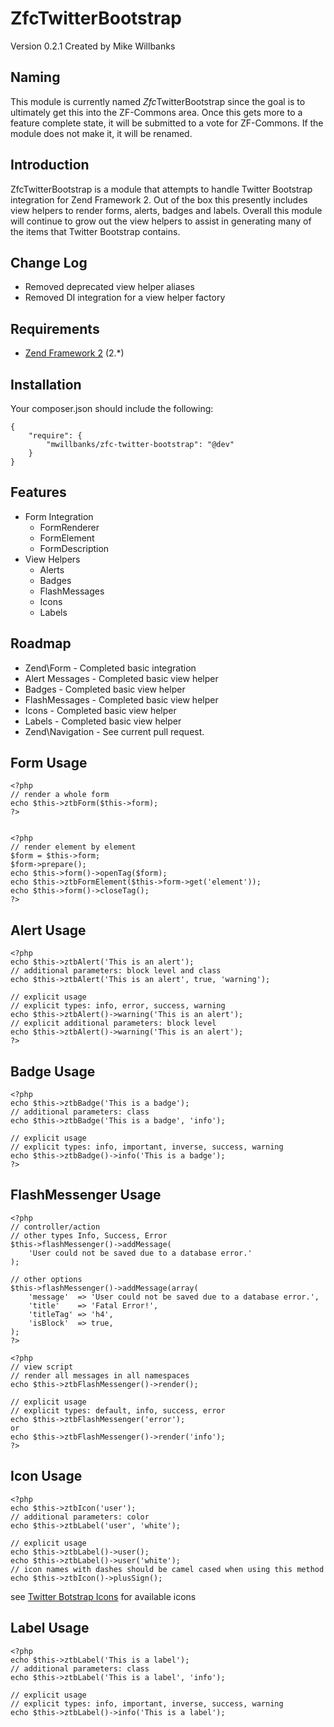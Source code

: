 ZfcTwitterBootstrap
===================
Version 0.2.1 Created by Mike Willbanks

Naming
------

This module is currently named *Zfc*TwitterBootstrap since the goal is to
ultimately get this into the ZF-Commons area.  Once this gets more to a
feature complete state, it will be submitted to a vote for ZF-Commons.
If the module does not make it, it will be renamed.

Introduction
------------

ZfcTwitterBootstrap is a module that attempts to handle Twitter Bootstrap
integration for Zend Framework 2.  Out of the box this presently includes
view helpers to render forms, alerts, badges and labels.  Overall this module
will continue to grow out the view helpers to assist in generating many of
the items that Twitter Bootstrap contains.

Change Log
----------
* Removed deprecated view helper aliases
* Removed DI integration for a view helper factory

Requirements
------------

* [Zend Framework 2](https://github.com/zendframework/zf2) (2.*)

Installation
------------
Your composer.json should include the following:

    {
        "require": {
            "mwillbanks/zfc-twitter-bootstrap": "@dev"
        }
    }
 

Features
--------
* Form Integration
  * FormRenderer
  * FormElement
  * FormDescription
* View Helpers
  * Alerts
  * Badges
  * FlashMessages
  * Icons
  * Labels

Roadmap
-------

* Zend\Form - Completed basic integration
* Alert Messages - Completed basic view helper
* Badges - Completed basic view helper
* FlashMessages - Completed basic view helper
* Icons - Completed basic view helper
* Labels - Completed basic view helper
* Zend\Navigation - See current pull request.

Form Usage
----------

    <?php
    // render a whole form
    echo $this->ztbForm($this->form);
    ?>


    <?php
    // render element by element
    $form = $this->form;
    $form->prepare();
    echo $this->form()->openTag($form);
    echo $this->ztbFormElement($this->form->get('element'));
    echo $this->form()->closeTag();
    ?>

Alert Usage
-----------

    <?php
    echo $this->ztbAlert('This is an alert');
    // additional parameters: block level and class
    echo $this->ztbAlert('This is an alert', true, 'warning');

    // explicit usage
    // explicit types: info, error, success, warning
    echo $this->ztbAlert()->warning('This is an alert');
    // explicit additional parameters: block level
    echo $this->ztbAlert()->warning('This is an alert');
    ?>

Badge Usage
-----------

    <?php
    echo $this->ztbBadge('This is a badge');
    // additional parameters: class
    echo $this->ztbBadge('This is a badge', 'info');

    // explicit usage
    // explicit types: info, important, inverse, success, warning
    echo $this->ztbBadge()->info('This is a badge');
    ?>
    
FlashMessenger Usage
--------------------

    <?php
    // controller/action
    // other types Info, Success, Error
    $this->flashMessenger()->addMessage(
        'User could not be saved due to a database error.'
    );
    
    // other options
    $this->flashMessenger()->addMessage(array(
        'message'  => 'User could not be saved due to a database error.',
        'title'    => 'Fatal Error!',
        'titleTag' => 'h4',
        'isBlock'  => true,
    );
    ?>
    
    <?php
    // view script
    // render all messages in all namespaces
    echo $this->ztbFlashMessenger()->render();
    
    // explicit usage
    // explicit types: default, info, success, error
    echo $this->ztbFlashMessenger('error');
    or
    echo $this->ztbFlashMessenger()->render('info');
    ?>
    
Icon Usage
-----------

    <?php
    echo $this->ztbIcon('user');
    // additional parameters: color
    echo $this->ztbLabel('user', 'white');

    // explicit usage
    echo $this->ztbLabel()->user();
    echo $this->ztbLabel()->user('white');
    // icon names with dashes should be camel cased when using this method
    echo $this->ztbIcon()->plusSign();
    
see [Twitter Botstrap Icons](http://twitter.github.com/bootstrap/base-css.html#icons) for available icons
    
Label Usage
-----------

    <?php
    echo $this->ztbLabel('This is a label');
    // additional parameters: class
    echo $this->ztbLabel('This is a label', 'info');

    // explicit usage
    // explicit types: info, important, inverse, success, warning
    echo $this->ztbLabel()->info('This is a label');
